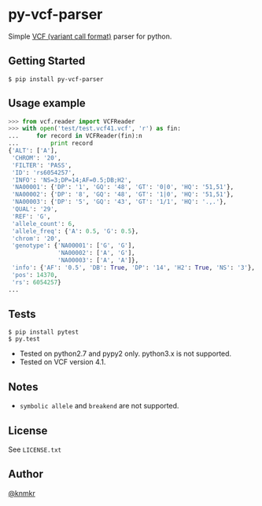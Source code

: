 # py-vcf-parser

Simple [VCF (variant call format)](https://github.com/samtools/hts-specs) parser for python.


## Getting Started

```
$ pip install py-vcf-parser
```


## Usage example

```python
>>> from vcf.reader import VCFReader
>>> with open('test/test.vcf41.vcf', 'r') as fin:
...     for record in VCFReader(fin):n
...         print record
{'ALT': ['A'],
 'CHROM': '20',
 'FILTER': 'PASS',
 'ID': 'rs6054257',
 'INFO': 'NS=3;DP=14;AF=0.5;DB;H2',
 'NA00001': {'DP': '1', 'GQ': '48', 'GT': '0|0', 'HQ': '51,51'},
 'NA00002': {'DP': '8', 'GQ': '48', 'GT': '1|0', 'HQ': '51,51'},
 'NA00003': {'DP': '5', 'GQ': '43', 'GT': '1/1', 'HQ': '.,.'},
 'QUAL': '29',
 'REF': 'G',
 'allele_count': 6,
 'allele_freq': {'A': 0.5, 'G': 0.5},
 'chrom': '20',
 'genotype': {'NA00001': ['G', 'G'],
              'NA00002': ['A', 'G'],
              'NA00003': ['A', 'A']},
 'info': {'AF': '0.5', 'DB': True, 'DP': '14', 'H2': True, 'NS': '3'},
 'pos': 14370,
 'rs': 6054257}
...
```


## Tests

```
$ pip install pytest
$ py.test
```

- Tested on python2.7 and pypy2 only. python3.x is not supported.
- Tested on VCF version 4.1.


## Notes

- `symbolic allele` and `breakend` are not supported.


## License

See `LICENSE.txt`


## Author

[@knmkr](https://github.com/knmkr)
